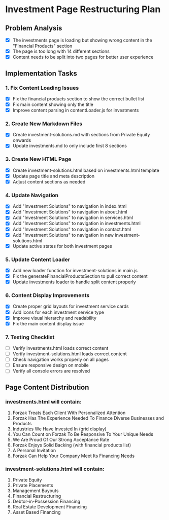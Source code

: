 # Investment Page Restructuring Plan

## Problem Analysis
- [x] The investments page is loading but showing wrong content in the "Financial Products" section
- [x] The page is too long with 14 different sections
- [x] Content needs to be split into two pages for better user experience

## Implementation Tasks

### 1. Fix Content Loading Issues
- [x] Fix the financial products section to show the correct bullet list
- [x] Fix main content showing only the title
- [x] Improve content parsing in contentLoader.js for investments

### 2. Create New Markdown Files
- [x] Create investment-solutions.md with sections from Private Equity onwards
- [x] Update investments.md to only include first 8 sections

### 3. Create New HTML Page
- [x] Create investment-solutions.html based on investments.html template
- [x] Update page title and meta description
- [x] Adjust content sections as needed

### 4. Update Navigation
- [x] Add "Investment Solutions" to navigation in index.html
- [x] Add "Investment Solutions" to navigation in about.html
- [x] Add "Investment Solutions" to navigation in services.html
- [x] Add "Investment Solutions" to navigation in investments.html
- [x] Add "Investment Solutions" to navigation in contact.html
- [x] Add "Investment Solutions" to navigation in new investment-solutions.html
- [x] Update active states for both investment pages

### 5. Update Content Loader
- [x] Add new loader function for investment-solutions in main.js
- [x] Fix the generateFinancialProductsSection to pull correct content
- [x] Update investments loader to handle split content properly

### 6. Content Display Improvements
- [x] Create proper grid layouts for investment service cards
- [x] Add icons for each investment service type
- [x] Improve visual hierarchy and readability
- [x] Fix the main content display issue

### 7. Testing Checklist
- [ ] Verify investments.html loads correct content
- [ ] Verify investment-solutions.html loads correct content
- [ ] Check navigation works properly on all pages
- [ ] Ensure responsive design on mobile
- [ ] Verify all console errors are resolved

## Page Content Distribution

### investments.html will contain:
1. Forzak Treats Each Client With Personalized Attention
2. Forzak Has The Experience Needed To Finance Diverse Businesses and Products
3. Industries We Have Invested In (grid display)
4. You Can Count on Forzak To Be Responsive To Your Unique Needs
5. We Are Proud Of Our Strong Acceptance Rate
6. Forzak Enjoys Solid Backing (with financial products list)
7. A Personal Invitation
8. Forzak Can Help Your Company Meet Its Financing Needs

### investment-solutions.html will contain:
1. Private Equity
2. Private Placements
3. Management Buyouts
4. Financial Restructuring
5. Debtor-in-Possession Financing
6. Real Estate Development Financing
7. Asset Based Financing